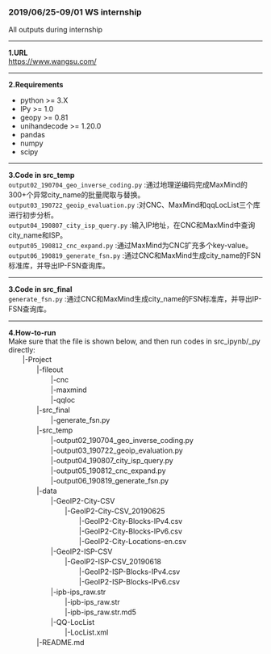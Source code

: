 ### 2019/06/25-09/01 WS internship
All outputs during internship  

---

**1.URL**  
https://www.wangsu.com/

---

**2.Requirements**  
- python >= 3.X  
- IPy >= 1.0  
- geopy >= 0.81   
- unihandecode >= 1.20.0   
- pandas  
- numpy  
- scipy  

---

**3.Code in src_temp**  
    `output02_190704_geo_inverse_coding.py` :通过地理逆编码完成MaxMind的300+个异常city_name的批量爬取与替换。  
    `output03_190722_geoip_evaluation.py` :对CNC、MaxMind和qqLocList三个库进行初步分析。  
    `output04_190807_city_isp_query.py` :输入IP地址，在CNC和MaxMind中查询city_name和ISP。  
    `output05_190812_cnc_expand.py` :通过MaxMind为CNC扩充多个key-value。  
    `output06_190819_generate_fsn.py` :通过CNC和MaxMind生成city_name的FSN标准库，并导出IP-FSN查询库。  

---

**3.Code in src_final**  
    `generate_fsn.py` :通过CNC和MaxMind生成city_name的FSN标准库，并导出IP-FSN查询库。 

---

**4.How-to-run**  
Make sure that the file is shown below, and then run codes in src_ipynb/_py directly:  
　　|-Project  
　　　　|-fileout  
　　　　　　|-cnc  
　　　　　　|-maxmind  
　　　　　　|-qqloc  
　　　　|-src_final  
　　　　　　|-generate_fsn.py  
　　　　|-src_temp  
　　　　　　|-output02_190704_geo_inverse_coding.py  
　　　　　　|-output03_190722_geoip_evaluation.py  
　　　　　　|-output04_190807_city_isp_query.py  
　　　　　　|-output05_190812_cnc_expand.py  
　　　　　　|-output06_190819_generate_fsn.py  
　　　　|-data  
　　　　　　|-GeoIP2-City-CSV  
　　　　　　　　|-GeoIP2-City-CSV_20190625  
　　　　　　　　　　|-GeoIP2-City-Blocks-IPv4.csv  
　　　　　　　　　　|-GeoIP2-City-Blocks-IPv6.csv  
　　　　　　　　　　|-GeoIP2-City-Locations-en.csv  
　　　　　　|-GeoIP2-ISP-CSV  
　　　　　　　　|-GeoIP2-ISP-CSV_20190618  
　　　　　　　　　　|-GeoIP2-ISP-Blocks-IPv4.csv  
　　　　　　　　　　|-GeoIP2-ISP-Blocks-IPv6.csv  
　　　　　　|-ipb-ips_raw.str  
　　　　　　　　|-ipb-ips_raw.str  
　　　　　　　　|-ipb-ips_raw.str.md5  
　　　　　　|-QQ-LocList  
　　　　　　　　|-LocList.xml   
　　　　|-README.md  
